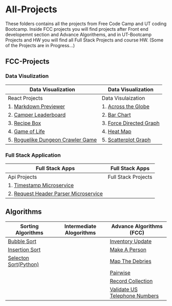 # All-Projects
These folders contains all the projects from Free Code Camp and UT coding Bootcamp. Inside FCC projects you will find projects after Front end developemnt section and Advance Algorithems, and in UT-Bootcamp Projects and HW you will find all Full Stack Projects and course HW. (Some of the Projects are in Progress...)   


## FCC-Projects
### Data Visulization
|Data Visualization                                                                                     |Data Visualization                                                                                 |
|-------------------                                                                                    |---------------------------------------------------------------------------------------------------|
|React Projects                                                                                         |Data Visulaization                                                                                 |
|1. [Markdown Previewer](FCC-Projects/React%20Projects/Markdown%20Previewer)                            |1. [Across the Globe](FCC-Projects/Data%20Visualization%20Projects/Across%20the%20Globe)           |
|2. [Camper Leaderboard](FCC-Projects/React%20Projects/Camper%20Leaderboard)                            |2. [Bar Chart](FCC-Projects/Data%20Visualization%20Projects/Bar%20Chart)                           |
|3. [Recipe Box](FCC-Projects/React%20Projects/Recipe%20Box)                                            |3. [Force Directed Graph](FCC-Projects/Data%20Visualization%20Projects/Force%20Directed%20Graph)   |
|4. [Game of Life](FCC-Projects/React%20Projects/Game%20of%20Life)                                      |4. [Heat Map](FCC-Projects/Data%20Visualization%20Projects/Heat%20Map)                             |        
|5. [Roguelike Dungeon Crawler Game](FCC-Projects/React%20Projects/Roguelike%20Dungeon%20Crawler%20Game)|5. [Scatterplot Graph](FCC-Projects/Data%20Visualization%20Projects/Scatterplot%20Graph)           |                            
### Full Stack Application
|Full Stack Apps|Full Stack Apps|
|--------|----------|
|Api Projects| Full Stack Projects|
|1. [Timestamp Microservice](FCC-Projects/API%20Projects/Timestamp%20Microservice)||
|2. [Request Header Parser Microservice](FCC-Projects/API%20Projects/Request%20Header%20Parser%20Microservice)||

## Algorithms

| Sorting Algorithms                                |Intermediate Alogorithms  | Advance Algorithms (FCC)                                                                  |
|---------------------------------------------------|--------------------------|-------------------------------------------------------------------------------------------|
| [Bubble Sort](Algorithms/BubbleSort)              |                          | [Inventory Update](Algorithms/FCC-Algorithm/Inventory_Update)                             |
| [Insertion Sort](Algorithms/Insertion%20Sort)     |                          | [Make A Person](Algorithms/FCC-Algorithm/Make_A_Person)                                   |
| [Selecton Sort(Python)](Algorithms/Selection%20Sort) |                          |  [Map The Debries](Algorithms/FCC-Algorithm/Map_The_Debries)                              |
|                                                   |                          |  [Pairwise](Algorithms/FCC-Algorithm/Pairwise)                                            |
|                                                   |                          |  [Record Collection](Algorithms/FCC-Algorithm/Record_Collection)                          |
|                                                   |                          |  [Validate US Telephone Numbers](Algorithms/FCC-Algorithm/Validate_US_Telephone_Numbers)  |